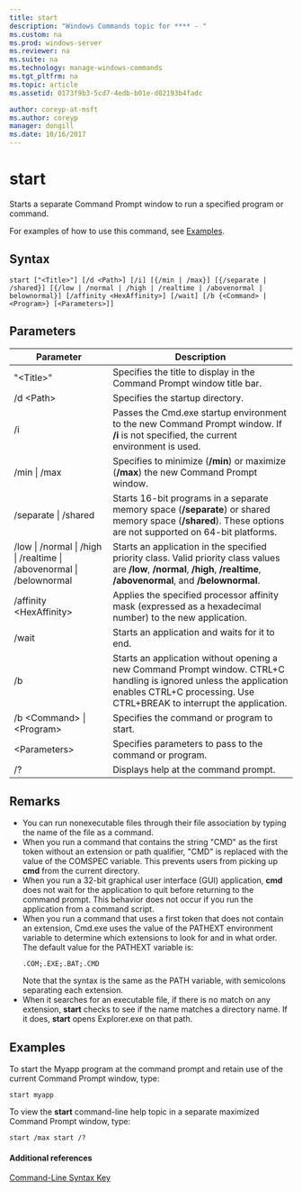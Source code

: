 ```yaml
---
title: start
description: "Windows Commands topic for **** - "
ms.custom: na
ms.prod: windows-server
ms.reviewer: na
ms.suite: na
ms.technology: manage-windows-commands
ms.tgt_pltfrm: na
ms.topic: article
ms.assetid: 0173f9b3-5cd7-4edb-b01e-d02193b4fadc

author: coreyp-at-msft
ms.author: coreyp
manager: dongill
ms.date: 10/16/2017
---
```


# start



Starts a separate Command Prompt window to run a specified program or command.

For examples of how to use this command, see [Examples](#BKMK_examples).

## Syntax

```
start ["<Title>"] [/d <Path>] [/i] [{/min | /max}] [{/separate | /shared}] [{/low | /normal | /high | /realtime | /abovenormal | belownormal}] [/affinity <HexAffinity>] [/wait] [/b {<Command> | <Program>} [<Parameters>]]
```

## Parameters

|Parameter|Description|
|---------|-----------|
|"\<Title>"|Specifies the title to display in the Command Prompt window title bar.|
|/d \<Path>|Specifies the startup directory.|
|/i|Passes the Cmd.exe startup environment to the new Command Prompt window. If **/i** is not specified, the current environment is used.|
|/min \| /max|Specifies to minimize (**/min**) or maximize (**/max**) the new Command Prompt window.|
|/separate \| /shared|Starts 16-bit programs in a separate memory space (**/separate**) or shared memory space (**/shared**). These options are not supported on 64-bit platforms.|
|/low \| /normal \| /high \| /realtime \| /abovenormal \| /belownormal|Starts an application in the specified priority class. Valid priority class values are **/low**, **/normal**, **/high**, **/realtime**, **/abovenormal**, and **/belownormal**.|
|/affinity \<HexAffinity>|Applies the specified processor affinity mask (expressed as a hexadecimal number) to the new application.|
|/wait|Starts an application and waits for it to end.|
|/b|Starts an application without opening a new Command Prompt window. CTRL+C handling is ignored unless the application enables CTRL+C processing. Use CTRL+BREAK to interrupt the application.|
|/b \<Command> \| \<Program>|Specifies the command or program to start.|
|\<Parameters>|Specifies parameters to pass to the command or program.|
|/?|Displays help at the command prompt.|

## Remarks

- You can run nonexecutable files through their file association by typing the name of the file as a command.
- When you run a command that contains the string "CMD" as the first token without an extension or path qualifier, "CMD" is replaced with the value of the COMSPEC variable. This prevents users from picking up **cmd** from the current directory.
- When you run a 32-bit graphical user interface (GUI) application, **cmd** does not wait for the application to quit before returning to the command prompt. This behavior does not occur if you run the application from a command script.
- When you run a command that uses a first token that does not contain an extension, Cmd.exe uses the value of the PATHEXT environment variable to determine which extensions to look for and in what order. The default value for the PATHEXT variable is:  
  ```
  .COM;.EXE;.BAT;.CMD 
  ```  
  Note that the syntax is the same as the PATH variable, with semicolons separating each extension.
- When it searches for an executable file, if there is no match on any extension, **start** checks to see if the name matches a directory name. If it does, **start** opens Explorer.exe on that path.

## <a name="BKMK_examples"></a>Examples

To start the Myapp program at the command prompt and retain use of the current Command Prompt window, type:
```
start myapp 
```
To view the **start** command-line help topic in a separate maximized Command Prompt window, type:
```
start /max start /?
```

#### Additional references

[Command-Line Syntax Key](command-line-syntax-key.md)
